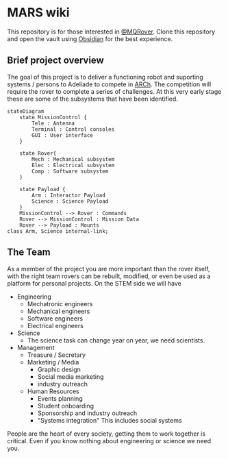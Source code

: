 # MARS wiki
This repository is for those interested in [@MQRover](https://many.bio/MQRover). Clone this repository and open the vault using [Obsidian](https://obsidian.md/) for the best experience.

## Brief project overview
The goal of this project is to deliver a functioning robot and suporting systems / persons to Adeliade to compete in [ARCh](https://set.adelaide.edu.au/atcsr/australian-rover-challenge/). The competition will require the rover to complete a series of challenges.
At this very early stage these are some of the subsystems that have been identified.
```mermaid
stateDiagram 
	state MissionControl {
		Tele : Antenna
		Terminal : Control consoles
		GUI : User interface
	}
	
	state Rover{
		Mech : Mechanical subsystem
		Elec : Electrical subsystem
		Comp : Software subsystem
	}

	state Payload {
		Arm : Interactor Payload
		Science : Science Payload
	}
	MissionControl --> Rover : Commands
	Rover --> MissionControl : Mission Data
	Rover --> Payload : Mounts
class Arm, Science internal-link;
```

## The Team
As a member of the project you are more important than the rover itself, with the right team rovers can be rebuilt, modified, or even be used as a platform for personal projects.
On the STEM side we will have
- Engineering
	- Mechatronic engineers 
	- Mechanical engineers 
	- Software engineers 
	- Electrical engineers 
- Science
	- The science task can change year on year, we need scientists.
- Management
	- Treasure / Secretary
	- Marketing / Media
		- Graphic design 
		- Social media marketing 
		- industry outreach
	- Human Resources
		- Events planning
		- Student onboarding
		- Sponsorship and industry outreach 
		- "Systems integration" This includes social systems

People are the heart of every society, getting them to work together is critical. Even if you know nothing about engineering or science we need you.